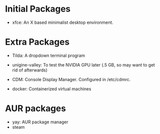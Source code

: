 # Initial Packages

- xfce: An X based minimalist desktop environment.

# Extra Packages

- Tilda: A dropdown terminal program
- unigine-valley: To test the NVIDIA GPU later (.5 GB, so may want to get rid of afterwards)
- CDM: Console Display Manager. Configured in /etc/cdmrc.

- docker: Containerized virtual machines

# AUR packages

- yay: AUR package manager
- steam
